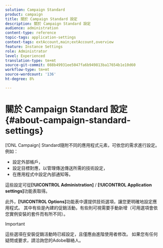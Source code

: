 ```yaml
---
solution: Campaign Standard
product: campaign
title: 關於 Campaign Standard 設定
description: 關於 Campaign Standard 設定
audience: administration
content-type: reference
topic-tags: application-settings
context-tags: extAccount,main;extAccount,overview
feature: Instance Settings
role: Administrator
level: Experienced
translation-type: tm+mt
source-git-commit: 088b49931ee5047fa6b949813ba17654b1e10d60
workflow-type: tm+mt
source-wordcount: '136'
ht-degree: 8%

---
```



# 關於 Campaign Standard 設定{#about-campaign-standard-settings}

[!DNL Campaign] Standard隨附不同的應用程式元素，可依您的需求進行設定。例如：

* 設定外部帳戶，
* 設定目標對應，以管理傳送傳送所需的技術設定，
* 在應用程式中設定內部通知等。

這些設定可從&#x200B;**[!UICONTROL Administration]** / **[!UICONTROL Application settings]**&#x200B;功能表取得。

此外，**[!UICONTROL Options]**&#x200B;功能表中還提供技術選項，讓您更明確地設定應用程式。 其中有些是內建的促銷活動，有些則可視需要手動新增（可用選項會依您實例安裝的套件而有所不同）。

>[!IMPORTANT]
>
>這些選項在安裝促銷活動時已經設定，且僅應由進階使用者修改。 如果您有任何疑問或要求，請洽詢您的Adobe聯絡人。
